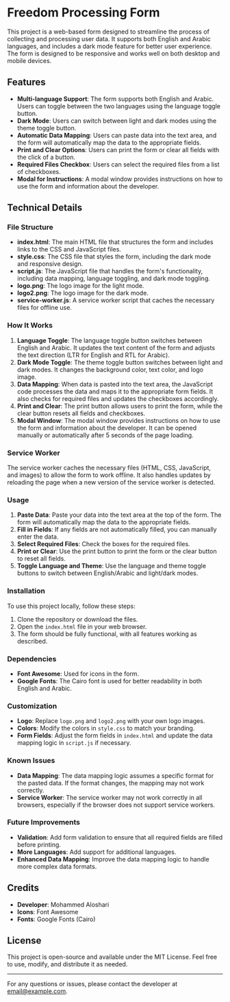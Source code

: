 # Freedom Processing Form

This project is a web-based form designed to streamline the process of collecting and processing user data. It supports both English and Arabic languages, and includes a dark mode feature for better user experience. The form is designed to be responsive and works well on both desktop and mobile devices.

## Features

- **Multi-language Support**: The form supports both English and Arabic. Users can toggle between the two languages using the language toggle button.
- **Dark Mode**: Users can switch between light and dark modes using the theme toggle button.
- **Automatic Data Mapping**: Users can paste data into the text area, and the form will automatically map the data to the appropriate fields.
- **Print and Clear Options**: Users can print the form or clear all fields with the click of a button.
- **Required Files Checkbox**: Users can select the required files from a list of checkboxes.
- **Modal for Instructions**: A modal window provides instructions on how to use the form and information about the developer.

## Technical Details

### File Structure

- **index.html**: The main HTML file that structures the form and includes links to the CSS and JavaScript files.
- **style.css**: The CSS file that styles the form, including the dark mode and responsive design.
- **script.js**: The JavaScript file that handles the form's functionality, including data mapping, language toggling, and dark mode toggling.
- **logo.png**: The logo image for the light mode.
- **logo2.png**: The logo image for the dark mode.
- **service-worker.js**: A service worker script that caches the necessary files for offline use.

### How It Works

1. **Language Toggle**: The language toggle button switches between English and Arabic. It updates the text content of the form and adjusts the text direction (LTR for English and RTL for Arabic).
2. **Dark Mode Toggle**: The theme toggle button switches between light and dark modes. It changes the background color, text color, and logo image.
3. **Data Mapping**: When data is pasted into the text area, the JavaScript code processes the data and maps it to the appropriate form fields. It also checks for required files and updates the checkboxes accordingly.
4. **Print and Clear**: The print button allows users to print the form, while the clear button resets all fields and checkboxes.
5. **Modal Window**: The modal window provides instructions on how to use the form and information about the developer. It can be opened manually or automatically after 5 seconds of the page loading.

### Service Worker

The service worker caches the necessary files (HTML, CSS, JavaScript, and images) to allow the form to work offline. It also handles updates by reloading the page when a new version of the service worker is detected.

### Usage

1. **Paste Data**: Paste your data into the text area at the top of the form. The form will automatically map the data to the appropriate fields.
2. **Fill in Fields**: If any fields are not automatically filled, you can manually enter the data.
3. **Select Required Files**: Check the boxes for the required files.
4. **Print or Clear**: Use the print button to print the form or the clear button to reset all fields.
5. **Toggle Language and Theme**: Use the language and theme toggle buttons to switch between English/Arabic and light/dark modes.

### Installation

To use this project locally, follow these steps:

1. Clone the repository or download the files.
2. Open the `index.html` file in your web browser.
3. The form should be fully functional, with all features working as described.

### Dependencies

- **Font Awesome**: Used for icons in the form.
- **Google Fonts**: The Cairo font is used for better readability in both English and Arabic.

### Customization

- **Logo**: Replace `logo.png` and `logo2.png` with your own logo images.
- **Colors**: Modify the colors in `style.css` to match your branding.
- **Form Fields**: Adjust the form fields in `index.html` and update the data mapping logic in `script.js` if necessary.

### Known Issues

- **Data Mapping**: The data mapping logic assumes a specific format for the pasted data. If the format changes, the mapping may not work correctly.
- **Service Worker**: The service worker may not work correctly in all browsers, especially if the browser does not support service workers.

### Future Improvements

- **Validation**: Add form validation to ensure that all required fields are filled before printing.
- **More Languages**: Add support for additional languages.
- **Enhanced Data Mapping**: Improve the data mapping logic to handle more complex data formats.

## Credits

- **Developer**: Mohammed Aloshari
- **Icons**: Font Awesome
- **Fonts**: Google Fonts (Cairo)

## License

This project is open-source and available under the MIT License. Feel free to use, modify, and distribute it as needed.

---

For any questions or issues, please contact the developer at [email@example.com](mailto:email@example.com).
